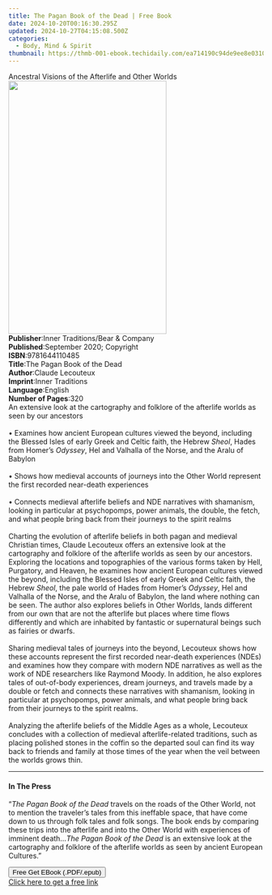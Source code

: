 ```yaml
---
title: The Pagan Book of the Dead | Free Book
date: 2024-10-20T00:16:30.295Z
updated: 2024-10-27T04:15:08.500Z
categories:
  - Body, Mind & Spirit
thumbnail: https://thmb-001-ebook.techidaily.com/ea714190c94de9ee8e0310af958d39a37349827c25dd5097ab99e54918842f34.jpg
---
```

<main id="book-container">
  <div class="flex flex-col">
    <div class="book-brief flex-1 py-6 px-4 sm:p-6 md:py-10 md:px-8">
      <!-- brief-->
      <div class="book-brief-main">
        Ancestral Visions of the Afterlife and Other Worlds
      </div>
    </div>
    <div
      class="book-meta-info flex-1 grid gap-4 col-start-1 col-end-3 row-start-1 sm:mb-6 sm:grid-cols-4 lg:gap-6 lg:col-start-2 lg:row-end-6 lg:row-span-6 lg:mb-0"
    >
      <div
        class="book-meta-info-left place-content-center mt-4 p-4 text-sm leading-6 col-start-2 col-span-2 dark:text-slate-400"
      >
        <img
          class="w-full h-500 object-cover rounded-lg sm:h-255 sm:col-span-2 lg:col-span-full"
          src="https://img-001-ebook.techidaily.com/70b76a53dc6435ced16a6d925114c9acf704499253195a76e2224b637222c3c4.jpg"
          alt=""
          width="312"
          height="500"
        />
      </div>
      <div
        class="book-meta-info-right mt-2 col-start-1 row-start-2 col-span-3 self-center"
      >
        <!-- meta data  -->
        <div class="flex flex-col px-4 md:px-8">
          <div class="flex-1">
            <strong>Publisher</strong>:<span class="px-2"
              >Inner Traditions/Bear &amp; Company</span
            >
          </div>
          <div class="flex-1">
            <strong>Published</strong>:<span class="px-2"
              >September 2020; Copyright</span
            >
          </div>
          <div class="flex-1">
            <strong>ISBN</strong>:<span class="px-2">9781644110485</span>
          </div>
          <div class="flex-1">
            <strong>Title</strong>:<span class="px-2"
              >The Pagan Book of the Dead</span
            >
          </div>
          <div class="flex-1">
            <strong>Author</strong>:<span class="px-2">Claude Lecouteux</span>
          </div>
          <div class="flex-1">
            <strong>Imprint</strong>:<span class="px-2">Inner Traditions</span>
          </div>
          <div class="flex-1">
            <strong>Language</strong>:<span class="px-2">English</span>
          </div>
          <div class="flex-1">
            <strong>Number of Pages</strong>:<span class="px-2">320</span>
          </div>
        </div>
      </div>
    </div>
    <div class="book-description flex-1 py-6 px-4 sm:p-6 md:py-10 md:px-8">
      <div class="book-description-main">
        <div accordion-content="" id="description">
          An extensive look at the cartography and folklore of the afterlife
          worlds as seen by our ancestors <br /><br />• Examines how ancient
          European cultures viewed the beyond, including the Blessed Isles of
          early Greek and Celtic faith, the Hebrew <i>Sheol</i>, Hades from
          Homer’s <i>Odyssey</i>, Hel and Valhalla of the Norse, and the Aralu
          of Babylon <br /><br />• Shows how medieval accounts of journeys into
          the Other World represent the first recorded near-death experiences
          <br /><br />• Connects medieval afterlife beliefs and NDE narratives
          with shamanism, looking in particular at psychopomps, power animals,
          the double, the fetch, and what people bring back from their journeys
          to the spirit realms <br /><br />Charting the evolution of afterlife
          beliefs in both pagan and medieval Christian times, Claude Lecouteux
          offers an extensive look at the cartography and folklore of the
          afterlife worlds as seen by our ancestors. Exploring the locations and
          topographies of the various forms taken by Hell, Purgatory, and
          Heaven, he examines how ancient European cultures viewed the beyond,
          including the Blessed Isles of early Greek and Celtic faith, the
          Hebrew <i>Sheol</i>, the pale world of Hades from Homer’s
          <i>Odyssey</i>, Hel and Valhalla of the Norse, and the Aralu of
          Babylon, the land where nothing can be seen. The author also explores
          beliefs in Other Worlds, lands different from our own that are not the
          afterlife but places where time flows differently and which are
          inhabited by fantastic or supernatural beings such as fairies or
          dwarfs. <br /><br />Sharing medieval tales of journeys into the
          beyond, Lecouteux shows how these accounts represent the first
          recorded near-death experiences (NDEs) and examines how they compare
          with modern NDE narratives as well as the work of NDE researchers like
          Raymond Moody. In addition, he also explores tales of out-of-body
          experiences, dream journeys, and travels made by a double or fetch and
          connects these narratives with shamanism, looking in particular at
          psychopomps, power animals, and what people bring back from their
          journeys to the spirit realms. <br /><br />Analyzing the afterlife
          beliefs of the Middle Ages as a whole, Lecouteux concludes with a
          collection of medieval afterlife-related traditions, such as placing
          polished stones in the coffin so the departed soul can find its way
          back to friends and family at those times of the year when the veil
          between the worlds grows thin.
        </div>
        <div class="accordion-fader"></div>
      </div>
    </div>
    <div class="book-excerpts flex-1 py-6 px-4 sm:p-6 md:py-10 md:px-8">
      <!-- excerpts-->
      <div class="book-excerpts-main">
        <hr />
        <h4 class="placeholder placeholder-heading">
          <span>In The Press</span>
        </h4>
        <p>
          “<i>The Pagan Book of the Dead</i> travels on the roads of the Other
          World, not to mention the traveler’s tales from this ineffable space,
          that have come down to us through folk tales and folk songs. The book
          ends by comparing these trips into the afterlife and into the Other
          World with experiences of imminent death…<i
            >The Pagan Book of the Dead</i
          >
          is an extensive look at the cartography and folklore of the afterlife
          worlds as seen by ancient European Cultures.”
        </p>
      </div>
    </div>
    <div
      class="book-about-author flex-1 py-6 px-4 sm:p-6 md:py-10 md:px-8"
    ></div>
    <div class="book-free-get flex-1 py-6 px-4 sm:p-6 md:py-10 md:px-8">
      <button
        id="btn-free-get"
        class="bg-blue-500 hover:bg-blue-700 text-white font-bold py-2 px-4 rounded"
      >
        Free Get EBook (.PDF/.epub)
      </button>
      <div id="countdown-display" class="px-2 text-lg mt-2"></div>
      <a
        id="free-link"
        class="hidden bg-blue-500 hover:bg-blue-700 text-white font-bold py-2 px-4 rounded"
        href="https://www.ebooks.com/en-us/book/209961592/the-pagan-book-of-the-dead/claude-lecouteux/"
        target="_blank"
        >Click here to get a free link</a
      >
    </div>
    <script>
      let countdownTime = 0;
      let countdownInterval = null;
      document
        .getElementById('btn-free-get')
        .addEventListener('click', startCountdown);
      function startCountdown() {
        countdownTime = new Date().getTime() + 60000 * 3;
        countdownInterval = setInterval(updateCountdown, 1000);
        document.getElementById('btn-free-get').disabled = true;
        document
          .getElementById('btn-free-get')
          .classList.add('bg-gray-500', 'cursor-not-allowed');
      }
      function updateCountdown() {
        let currentTime = new Date().getTime();
        let timeLeft = countdownTime - currentTime;
        let secondsLeft = Math.floor(timeLeft / 1000);
        document.getElementById('countdown-display').innerHTML =
          `Remaining time: ${secondsLeft} seconds.`;
        if (secondsLeft <= 0) {
          clearInterval(countdownInterval);
          document.getElementById('btn-free-get').classList.add('hidden');
          document.getElementById('free-link').classList.remove('hidden');
          document.getElementById('countdown-display').innerHTML = '';
        }
      }
    </script>
  </div>
</main>

<ins class="adsbygoogle"
      style="display:block"
      data-ad-client="ca-pub-7571918770474297"
      data-ad-slot="8358498916"
      data-ad-format="auto"
      data-full-width-responsive="true"></ins>
    